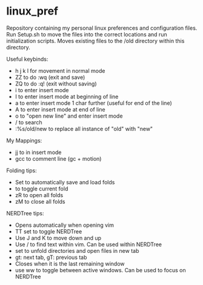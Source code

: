 # linux_pref

Repository containing my personal linux preferences and configuration files. Run Setup.sh to move the files into the correct locations and run initialization scripts. Moves existing files to the /old directory within this directory.

Useful keybinds:
- h j k l for movement in normal mode
- ZZ to do :wq (exit and save)
- ZQ to do :q! (exit without saving)
- i to enter insert mode
- I to enter insert mode at beginning of line
- a to enter insert mode 1 char further (useful for end of the line)
- A to enter insert mode at end of line
- o to "open new line" and enter insert mode
- / to search
- :%s/old/new to replace all instance of "old" with "new"

My Mappings:
- jj to <esc> in insert mode
- gcc to comment line (gc + motion)

Folding tips:
- Set to automatically save and load folds
- <space> to toggle current fold
- zR to open all folds
- zM to close all folds

NERDTree tips:
- Opens automatically when opening vim
- TT set to toggle NERDTree
- Use J and K to move down and up
- Use / to find text within vim. Can be used within NERDTree
- <space> set to unfold directories and open files in new tab
- gt: next tab, gT: previous tab
- Closes when it is the last remaining window
- use <Ctrl> ww to toggle between active windows. Can be used to focus on NERDTree
